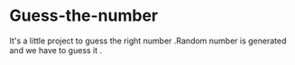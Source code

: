 # Guess-the-number
It's a little project to guess the right number .Random number is generated and we have to guess it .
